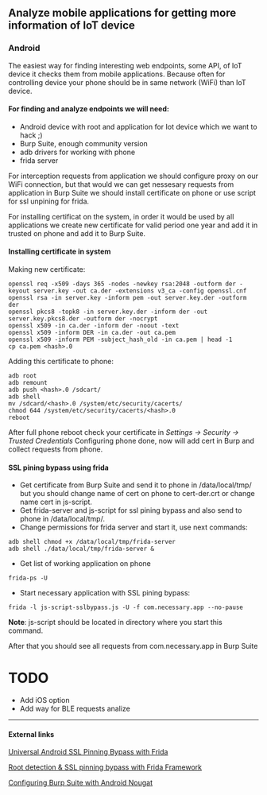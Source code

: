 ## Analyze mobile applications for getting more information of IoT device
### Android
The easiest way for finding interesting web endpoints, some API, of IoT device it checks them from mobile applications. 
Because often for controlling device your phone should be in same network (WiFi) than IoT device.

#### For finding and analyze endpoints we will need:
* Android device with root and application for Iot device which we want to hack ;)
* Burp Suite, enough community version
* adb drivers for working with phone
* frida server

For interception requests from application we should configure proxy on our WiFi connection, but that would we can get nessesary requests from application in Burp Suite we should install certificate on phone or use script for ssl unpining for frida. 

For installing certificat on the system, in order it would be used by all applications we create new certificate for valid period one year and add it in trusted on phone and add it to Burp Suite.

#### Installing certificate in system
Making new certificate:

```cp /usr/lib/ssl/openssl.cnf ./
openssl req -x509 -days 365 -nodes -newkey rsa:2048 -outform der -keyout server.key -out ca.der -extensions v3_ca -config openssl.cnf
openssl rsa -in server.key -inform pem -out server.key.der -outform der
openssl pkcs8 -topk8 -in server.key.der -inform der -out server.key.pkcs8.der -outform der -nocrypt
openssl x509 -in ca.der -inform der -noout -text
openssl x509 -inform DER -in ca.der -out ca.pem
openssl x509 -inform PEM -subject_hash_old -in ca.pem | head -1
cp ca.pem <hash>.0 
```
Adding this certificate to phone:

```
adb root
adb remount
adb push <hash>.0 /sdcart/
adb shell
mv /sdcard/<hash>.0 /system/etc/security/cacerts/  
chmod 644 /system/etc/security/cacerts/<hash>.0  
reboot
```
After full phone reboot check your certificate in _Settings -> Security -> Trusted Credentials_
Configuring phone done, now will add cert in Burp and collect requests from phone.

#### SSL pining bypass using frida

* Get certificate from Burp Suite and send it to phone in /data/local/tmp/ but you should change name of cert on phone to cert-der.crt or change name cert in js-script.
* Get frida-server and js-script for ssl pining bypass and also send to phone in /data/local/tmp/.
* Change permissions for frida server and start it, use next commands:

```
adb shell chmod +x /data/local/tmp/frida-server
adb shell ./data/local/tmp/frida-server &
```

* Get list of working application on phone

```
frida-ps -U
```

* Start necessary application with SSL pining bypass:

```
frida -l js-script-sslbypass.js -U -f com.necessary.app --no-pause
```

**Note**: js-script should be located in directory where you start this command.

After that you should see all requests from com.necessary.app in Burp Suite

# TODO
* Add iOS option
* Add way for BLE requests analize

-----
#### External links

[Universal Android SSL Pinning Bypass with Frida](https://codeshare.frida.re/@pcipolloni/universal-android-ssl-pinning-bypass-with-frida/)

[Root detection & SSL pinning bypass with Frida Framework](https://medium.com/@buff3r/root-detection-ssl-pinning-bypass-with-frida-framework-31769d31723a)

[Configuring Burp Suite with Android Nougat](https://blog.ropnop.com/configuring-burp-suite-with-android-nougat/)

